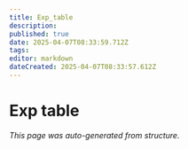 ```yaml
---
title: Exp_table
description: 
published: true
date: 2025-04-07T08:33:59.712Z
tags: 
editor: markdown
dateCreated: 2025-04-07T08:33:57.612Z
---
```


# Exp table

*This page was auto-generated from structure.*